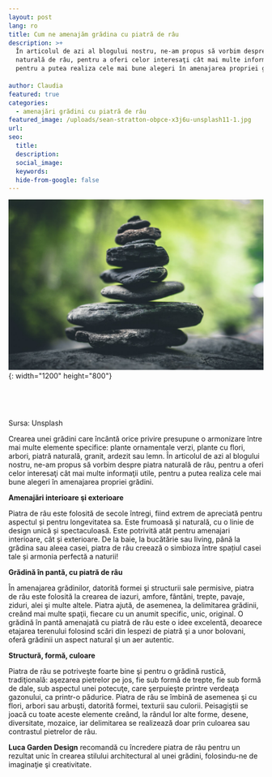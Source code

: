 ```yaml
---
layout: post
lang: ro
title: Cum ne amenajăm grădina cu piatră de râu
description: >+
  În articolul de azi al blogului nostru, ne-am propus să vorbim despre piatra 
  naturală de râu, pentru a oferi celor interesaţi cât mai multe informaţii utile,
  pentru a putea realiza cele mai bune alegeri în amenajarea propriei grădini.

author: Claudia
featured: true
categories:
  - amenajări grădini cu piatră de râu
featured_image: /uploads/sean-stratton-obpce-x3j6u-unsplash11-1.jpg
url:
seo:
  title:
  description:
  social_image:
  keywords:
  hide-from-google: false
---
```

![](/uploads/sean-stratton-obpce-x3j6u-unsplash11-1.jpg){: width="1200" height="800"}

&nbsp;

&nbsp;

Sursa: Unsplash

Crearea unei grădini care &icirc;nc&acirc;ntă orice privire presupune o armonizare &icirc;ntre mai multe elemente specifice: plante ornamentale verzi, plante cu flori, arbori, piatră naturală, granit, ardezit sau lemn. &Icirc;n articolul de azi al blogului nostru, ne-am propus să vorbim despre piatra naturală de r&acirc;u, pentru a oferi celor interesaţi c&acirc;t mai multe informaţii utile, pentru a putea realiza cele mai bune alegeri &icirc;n amenajarea propriei grădini.

**Amenajări interioare şi exterioare**

Piatra de r&acirc;u este folosită de secole &icirc;ntregi, fiind extrem de apreciată pentru aspectul și pentru longevitatea sa. Este frumoasă și naturală, cu o linie de design unică și spectaculoasă. Este potrivită at&acirc;t pentru amenajari interioare, c&acirc;t și exterioare. De la baie, la bucătărie sau living, p&acirc;nă la grădina sau aleea casei, piatra de r&acirc;u creează o simbioza &icirc;ntre spațiul casei tale și armonia perfectă a naturii\!

**Grădină &icirc;n pantă, cu piatră de r&acirc;u**

&Icirc;n amenajarea grădinilor, datorită formei şi structurii sale permisive, piatra de r&acirc;u este folosită la crearea de iazuri, amfore, f&acirc;nt&acirc;ni, trepte, pavaje, ziduri, alei şi multe altele. Piatra ajută, de asemenea, la delimitarea grădinii, cre&acirc;nd mai multe spaţii, fiecare cu un anumit specific, unic, original. O grădină &icirc;n pantă amenajată cu piatră de rău este o idee excelentă, deoarece etajarea terenului folosind scări din lespezi de piatră şi a unor bolovani, oferă grădinii un aspect natural şi un aer autentic.

**Structură, formă, culoare**

Piatra de r&acirc;u se potriveşte foarte bine şi pentru o grădină rustică, tradiţională: aşezarea pietrelor pe jos, fie sub formă de trepte, fie sub formă de dale, sub aspectul unei potecuţe, care şerpuieşte printre verdeaţa gazonului, ca printr-o pădurice. Piatra de r&acirc;u se &icirc;mbină de asemenea şi cu flori, arbori sau arbuşti, datorită formei, texturii sau culorii. Peisagiştii se joacă cu toate aceste elemente cre&acirc;nd, la r&acirc;ndul lor alte forme, desene, diversitate, mozaice, iar delimitarea se realizează doar prin culoarea sau contrastul pietrelor de r&acirc;u.

**Luca Garden Design** recomandă cu &icirc;ncredere piatra de r&acirc;u pentru un rezultat unic &icirc;n crearea stilului architectural al unei grădini, folosindu-ne de imaginaţie şi creativitate.